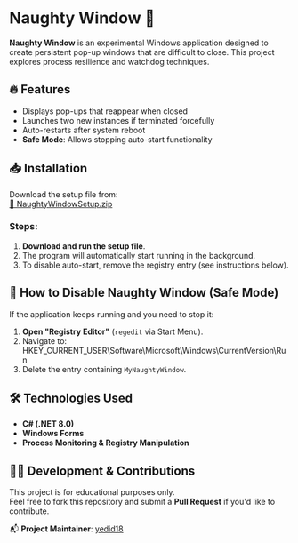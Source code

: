 # Naughty Window 🚀

**Naughty Window** is an experimental Windows application designed to create persistent pop-up windows that are difficult to close. This project explores process resilience and watchdog techniques.

## 🔥 Features
- Displays pop-ups that reappear when closed
- Launches two new instances if terminated forcefully
- Auto-restarts after system reboot
- **Safe Mode**: Allows stopping auto-start functionality

## 📥 Installation
Download the setup file from:  
[📎 NaughtyWindowSetup.zip](https://github.com/USERNAME/NaughtyWindow/releases/latest/download/NaughtyWindowSetup.zip)

### Steps:
1. **Download and run the setup file**.
2. The program will automatically start running in the background.
3. To disable auto-start, remove the registry entry (see instructions below).

## 🛑 **How to Disable Naughty Window (Safe Mode)**
If the application keeps running and you need to stop it:
1. **Open "Registry Editor"** (`regedit` via Start Menu).
2. Navigate to: HKEY_CURRENT_USER\Software\Microsoft\Windows\CurrentVersion\Run
3. Delete the entry containing `MyNaughtyWindow`.

## 🛠️ Technologies Used
- **C# (.NET 8.0)**
- **Windows Forms**
- **Process Monitoring & Registry Manipulation**

## 👨‍💻 Development & Contributions
This project is for educational purposes only.  
Feel free to fork this repository and submit a **Pull Request** if you'd like to contribute.

📬 **Project Maintainer**: [yedid18](https://github.com/yedid18)
